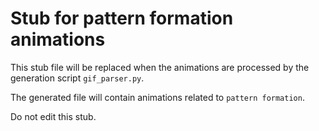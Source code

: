 
# Stub for pattern formation animations

This stub file will be replaced when the animations are processed
by the generation script `gif_parser.py`.

The generated file will contain animations related to `pattern formation`.

Do not edit this stub.
